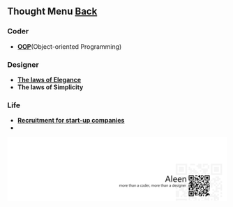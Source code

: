 ## Thought Menu	[Back](./../README.md)

### Coder
* [**OOP**](./OOP/OOP.md)(Object-oriented Programming)

### Designer
* [**The laws of Elegance**](./elegant/elegant.md)
* **The laws of Simplicity**

### Life
* [**Recruitment for start-up companies**](./recruitment/recruitment.md)
* 
<a href="http://aleen42.github.io/" target="_blank" ><img src="./../pic/tail.gif"></a>
